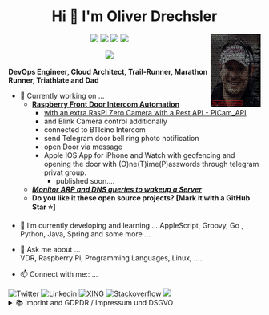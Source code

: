 <h1 align='center'>
Hi 👋 I'm Oliver Drechsler
</h1>

<img align="right" width="100" height="145" src="https://github.com/OliverDrechsler/OliverDrechsler/blob/main/img/oli_d.jpg">

<p align='center'>
<img src="https://img.shields.io/github/followers/OliverDrechsler?style=social" />
<img src="https://img.shields.io/twitter/follow/lolly_olmi?style=social" />
<a href="#"><img src="https://badges.pufler.dev/visits/oliverdrechsler/oliverdrechsler"></a>
<a href="#"><img src="https://badges.pufler.dev/repos/OliverDrechsler"></a>
</p>

<p align='center'>
  <a href="#"><img src="https://github-readme-stats.vercel.app/api?username=oliverdrechsler&show_icons=true&count_private=true&theme=dark" width="350"></a>
</p>

**DevOps Engineer, Cloud Architect, Trail-Runner, Marathon Runner, Triathlate and Dad**  


*  🔭 Currently working on ...  
   - **[Raspberry Front Door Intercom Automation](https://oliverdrechsler.github.io/front_door_intercom_automation/)**  
     - [with an extra RasPi Zero Camera with a Rest API - PiCam_API](https://github.com/OliverDrechsler/PiCam_API)
     - and Blink Camera control additionally  
     - connected to BTIcino Intercom
     - send Telegram door bell ring photo notification
     - open Door via message
     - Apple IOS App for iPhone and Watch with geofencing and opening the door with (O)ne(T)ime(P)asswords through telegram privat group.
       - published soon....  
   - ***[Monitor ARP and DNS queries to wakeup a Server](https://github.com/OliverDrechsler/MADwaS)***
   - **Do you like it these open source projects? [Mark it with a GitHub Star ⭐]**

- 🌱 I’m currently developing and learning ...
     AppleScript, Groovy, Go , Python, Java, Spring and some more ...

- 💬 Ask me about ...  
     VDR, Raspberry Pi, Programming Languages, Linux, .....  

- 📫 Connect with me:: ...  
<a href="https://twitter.com/lolly_olmi">
  <img
      alt="Twitter"
      src="https://img.shields.io/badge/Twitter-1DA1F2?logo=twitter&logoColor=white&style=for-the-badge"
    />
</a>  
<a href="https://www.linkedin.com/in/oliver-drechsler-63628b10a/">
  <img
    alt="Linkedin"
    src="https://img.shields.io/badge/linkedin-0077B5?logo=linkedin&logoColor=white&style=for-the-badge"
  />
</a>  
<a href="https://www.xing.com/profile/Oliver_Drechsler5">
  <img
    alt="XING"
    src="https://img.shields.io/badge/XING-Oliver%20Drechsler-green"
  />
</a>  
<a href="https://stackoverflow.com/users/13054340/oliver-d">
  <img
    alt="Stackoverflow"
    src="https://img.shields.io/badge/StackOverflow-Oliver%20Drechsler-green"
  />
</a>  
 <a href="https://mailhide.io/e/EFARUDrX">
  <img
    src="https://img.shields.io/badge/ProtonMail-8B89CC?style=for-the-badge&logo=protonmail&logoColor=white"
  />
</a>  

<details>
  <summary>📚 Imprint and GDPDR / Impressum und DSGVO</summary>

   <a href="https://github.com/OliverDrechsler/Impressum#readme" onclick="popup=window.open('https://github.com/OliverDrechsler/Impressum#readme','Imprintpopup','width=580,height=635'); return false;">click here to see Imprint / Impressum</a>

   <a href="https://github.com/OliverDrechsler/DSGVO#readme" onclick="popup=window.open('https://github.com/OliverDrechsler/DSGVO#readme','DSGVOpopup','width=580,height=635'); return false;">click here to see GDPDR / DSGVO</a>